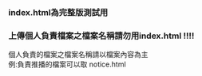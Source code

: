 ### index.html為完整版測試用  
### 上傳個人負責檔案之檔案名稱請勿用index.html !!!!  
個人負責的檔案之檔案名稱請以檔案內容為主  
例:負責推播的檔案可以取 notice.html
